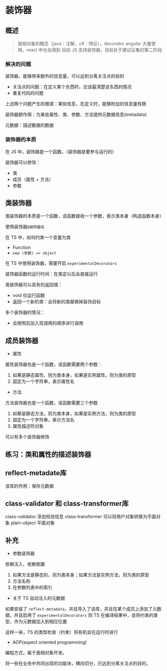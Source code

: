 # 装饰器

## 概述

> 面相对象的概念（java：注解，c#：特征），decorator
> angular 大量使用，react 中也会用到
> 目前 JS 支持装饰器，目前处于建议征集的第二阶段

### 解决的问题

装饰器，能够带来额外的信息量，可以达到分离关注点的目的

- 关注点的问题：在定义某个东西时，应该最清楚该东西的情况
- 重复代码的问题

上述两个问题产生的根源：某些信息，在定义时，能够附加的信息量有限

装饰器额作用：为某些属性、类、参数、方法提供元数据信息(metadata)

元数据：描述数据的数据

### 装饰器的本质

在 JS 中，装饰器是一个函数。（装饰器是要参与运行的）

装饰器可以修饰：
- 类
- 成员（属性 + 方法）
- 参数

## 类装饰器

类装饰器的本质是一个函数，该函数接收一个参数，表示类本身（构造函数本身）

使用装饰器```@装饰器名```

在 TS 中，如何约束一个变量为类

- Function 
- ```new (参数) => object```

在 TS 中使用装饰器，需要开启 ```experimentalDecorators```

装饰器函数的运行时间：在类定以后会直接运行

类装饰器可以具有的返回值：

- void 仅运行函数
- 返回一个新的类：会将新的类替换掉装饰目标

多个装饰器的情况：
- 会按照后加入现调用的顺序进行调用

## 成员装饰器
- 属性

属性装饰器也是一个函数，该函数需要两个参数：
1. 如果是静态属性，则为类本身，如果是实例属性，则为类的原型
2. 固定为一个字符串，表示属性名

- 方法

方法装饰器也是一个函数，该函数需要三个参数
1. 如果是静态方法，则为类本身，如果是实例方法，则为类的原型
2. 固定为一个字符串，表示方法名
3. 属性描述符对象

可以有多个装饰器修饰

## 练习：类和属性的描述装饰器

## reflect-metadate库

该库的作用：保存元数据

## class-validator 和 class-transformer库
class-validator 添加校验信息
class-transformer 可以将用户对象转换为平面对象
plain-object 平面对象

## 补充

- 参数装饰器

依赖注入、依赖倒置
1. 如果方法是静态的，则为类本身；如果方法是实例方法，则为类的原型
2. 方法名称
3. 在参数列表中的索引

- 关于 TS 自动注入的元数据

如果安装了 ```reflect-metadata```，并且导入了该库，并且在某个成员上添加了元数据，并且启用了 ```experimentalDecorators``` 则 TS 在编译结果中，会将约束的类型，作为元数据加入到相应位置

这样一来，TS 的类型检查（约束）将有机会在运行时进行

- AOP(aspect oriented programming)

编程方式，属于面相对象开发。

将一些在业务中共同出现的功能块，横向切分，已达到分离关注点的目的。

